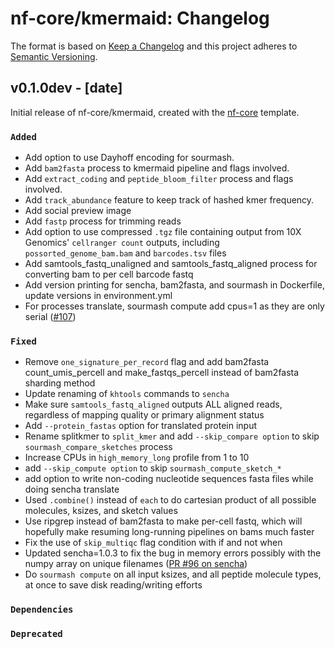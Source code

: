# nf-core/kmermaid: Changelog

The format is based on [Keep a Changelog](https://keepachangelog.com/en/1.0.0/)
and this project adheres to [Semantic Versioning](https://semver.org/spec/v2.0.0.html).

## v0.1.0dev - [date]

Initial release of nf-core/kmermaid, created with the [nf-core](https://nf-co.re/) template.

### `Added`

* Add option to use Dayhoff encoding for sourmash.
* Add `bam2fasta` process to kmermaid pipeline and flags involved.
* Add `extract_coding` and `peptide_bloom_filter` process and flags involved.
* Add `track_abundance` feature to keep track of hashed kmer frequency.
* Add social preview image
* Add `fastp` process for trimming reads
* Add option to use compressed `.tgz` file containing output from 10X Genomics' `cellranger count` outputs, including `possorted_genome_bam.bam` and `barcodes.tsv` files
* Add samtools_fastq_unaligned and samtools_fastq_aligned process for converting bam to per cell
barcode fastq
* Add version printing for sencha, bam2fasta, and sourmash in Dockerfile, update versions in environment.yml
* For processes translate, sourmash compute  add cpus=1 as they are only serial ([#107](https://github.com/nf-core/kmermaid/pull/107))

### `Fixed`

* Remove `one_signature_per_record` flag and add bam2fasta count_umis_percell and make_fastqs_percell instead of bam2fasta sharding method
* Update renaming of `khtools` commands to `sencha`
* Make sure `samtools_fastq_aligned` outputs ALL aligned reads, regardless of mapping quality or primary alignment status
* Add `--protein_fastas` option for translated protein input
* Rename splitkmer to `split_kmer` and add `--skip_compare option` to skip `sourmash_compare_sketches` process
* Increase CPUs in `high_memory_long` profile from 1 to 10
* add `--skip_compute option` to skip `sourmash_compute_sketch_*`
* add option to write non-coding nucleotide sequences fasta files while doing sencha translate
* Used `.combine()` instead of `each` to do cartesian product of all possible molecules, ksizes, and sketch values
* Use ripgrep instead of bam2fasta to make per-cell fastq, which will hopefully make resuming long-running pipelines on bams much faster
* Fix the use of `skip_multiqc` flag condition with if and not when
* Updated sencha=1.0.3 to fix the bug in memory errors possibly with the numpy array on unique filenames ([PR #96 on sencha](https://github.com/czbiohub/leaftea/pull/96))
* Do `sourmash compute` on all input ksizes, and all peptide molecule types, at once to save disk reading/writing efforts

### `Dependencies`

### `Deprecated`
